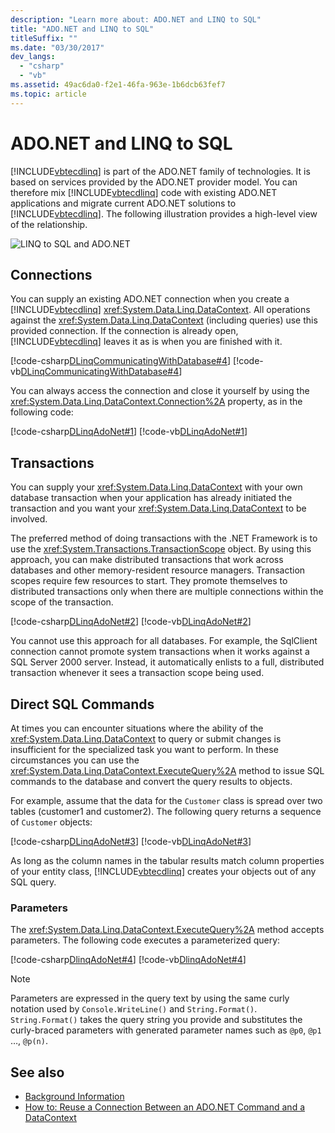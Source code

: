 ```yaml
---
description: "Learn more about: ADO.NET and LINQ to SQL"
title: "ADO.NET and LINQ to SQL"
titleSuffix: ""
ms.date: "03/30/2017"
dev_langs: 
  - "csharp"
  - "vb"
ms.assetid: 49ac6da0-f2e1-46fa-963e-1b6dcb63fef7
ms.topic: article
---
```

# ADO.NET and LINQ to SQL

[!INCLUDE[vbtecdlinq](../../../../../../includes/vbtecdlinq-md.md)] is part of the ADO.NET family of technologies. It is based on services provided by the ADO.NET provider model. You can therefore mix [!INCLUDE[vbtecdlinq](../../../../../../includes/vbtecdlinq-md.md)] code with existing ADO.NET applications and migrate current ADO.NET solutions to [!INCLUDE[vbtecdlinq](../../../../../../includes/vbtecdlinq-md.md)]. The following illustration provides a high-level view of the relationship.  
  
 ![LINQ to SQL and ADO.NET](./media/dlinq-3.png "DLinq_3")  
  
## Connections  

 You can supply an existing ADO.NET connection when you create a [!INCLUDE[vbtecdlinq](../../../../../../includes/vbtecdlinq-md.md)] <xref:System.Data.Linq.DataContext>. All operations against the <xref:System.Data.Linq.DataContext> (including queries) use this provided connection. If the connection is already open, [!INCLUDE[vbtecdlinq](../../../../../../includes/vbtecdlinq-md.md)] leaves it as is when you are finished with it.  
  
 [!code-csharp[DLinqCommunicatingWithDatabase#4](../../../../../../samples/snippets/csharp/VS_Snippets_Data/DLinqCommunicatingWithDatabase/cs/Program.cs#4)]
 [!code-vb[DLinqCommunicatingWithDatabase#4](../../../../../../samples/snippets/visualbasic/VS_Snippets_Data/DLinqCommunicatingWithDatabase/vb/Module1.vb#4)]  
  
 You can always access the connection and close it yourself by using the <xref:System.Data.Linq.DataContext.Connection%2A> property, as in the following code:  
  
 [!code-csharp[DLinqAdoNet#1](../../../../../../samples/snippets/csharp/VS_Snippets_Data/DLinqAdoNet/cs/Program.cs#1)]
 [!code-vb[DLinqAdoNet#1](../../../../../../samples/snippets/visualbasic/VS_Snippets_Data/DLinqAdoNet/vb/Module1.vb#1)]  
  
## Transactions  

 You can supply your <xref:System.Data.Linq.DataContext> with your own database transaction when your application has already initiated the transaction and you want your <xref:System.Data.Linq.DataContext> to be involved.  
  
 The preferred method of doing transactions with the .NET Framework is to use the <xref:System.Transactions.TransactionScope> object. By using this approach, you can make distributed transactions that work across databases and other memory-resident resource managers. Transaction scopes require few resources to start. They promote themselves to distributed transactions only when there are multiple connections within the scope of the transaction.  
  
 [!code-csharp[DLinqAdoNet#2](../../../../../../samples/snippets/csharp/VS_Snippets_Data/DLinqAdoNet/cs/Program.cs#2)]
 [!code-vb[DLinqAdoNet#2](../../../../../../samples/snippets/visualbasic/VS_Snippets_Data/DLinqAdoNet/vb/Module1.vb#2)]  
  
 You cannot use this approach for all databases. For example, the SqlClient connection cannot promote system transactions when it works against a SQL Server 2000 server. Instead, it automatically enlists to a full, distributed transaction whenever it sees a transaction scope being used.  
  
## Direct SQL Commands  

 At times you can encounter situations where the ability of the <xref:System.Data.Linq.DataContext> to query or submit changes is insufficient for the specialized task you want to perform. In these circumstances you can use the <xref:System.Data.Linq.DataContext.ExecuteQuery%2A> method to issue SQL commands to the database and convert the query results to objects.  
  
 For example, assume that the data for the `Customer` class is spread over two tables (customer1 and customer2). The following query returns a sequence of `Customer` objects:  
  
 [!code-csharp[DLinqAdoNet#3](../../../../../../samples/snippets/csharp/VS_Snippets_Data/DLinqAdoNet/cs/Program.cs#3)]
 [!code-vb[DLinqAdoNet#3](../../../../../../samples/snippets/visualbasic/VS_Snippets_Data/DLinqAdoNet/vb/Module1.vb#3)]  
  
 As long as the column names in the tabular results match column properties of your entity class, [!INCLUDE[vbtecdlinq](../../../../../../includes/vbtecdlinq-md.md)] creates your objects out of any SQL query.  
  
### Parameters  

 The <xref:System.Data.Linq.DataContext.ExecuteQuery%2A> method accepts parameters. The following code executes a parameterized query:  
  
 [!code-csharp[DlinqAdoNet#4](../../../../../../samples/snippets/csharp/VS_Snippets_Data/DLinqAdoNet/cs/Program.cs#4)]
 [!code-vb[DlinqAdoNet#4](../../../../../../samples/snippets/visualbasic/VS_Snippets_Data/DLinqAdoNet/vb/Module1.vb#4)]  
  
> [!NOTE]
> Parameters are expressed in the query text by using the same curly notation used by `Console.WriteLine()` and `String.Format()`. `String.Format()` takes the query string you provide and substitutes the curly-braced parameters with generated parameter names such as `@p0`, `@p1` …, `@p(n)`.  
  
## See also

- [Background Information](background-information.md)
- [How to: Reuse a Connection Between an ADO.NET Command and a DataContext](how-to-reuse-a-connection-between-an-ado-net-command-and-a-datacontext.md)
